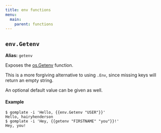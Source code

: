 ```yaml
---
title: env functions
menu:
  main:
    parent: functions
---
```


## `env.Getenv`

**Alias:** `getenv`

Exposes the [os.Getenv](https://golang.org/pkg/os/#Getenv) function.

This is a more forgiving alternative to using `.Env`, since missing keys will
return an empty string.

An optional default value can be given as well.

#### Example

```console
$ gomplate -i 'Hello, {{env.Getenv "USER"}}'
Hello, hairyhenderson
$ gomplate -i 'Hey, {{getenv "FIRSTNAME" "you"}}!'
Hey, you!
```